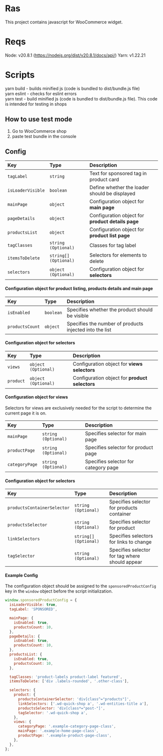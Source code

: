 # Ras

This project contains javascript for WooCommerce widget.

# Reqs

Node: v20.8.1 (https://nodejs.org/dist/v20.8.1/docs/api/)
Yarn: v1.22.21

# Scripts

yarn build - builds minified js (code is bundled to dist/bundle.js file) <br/>
yarn eslint - checks for eslint errors <br/>
yarn test - build minified js (code is bundled to dist/bundle.js file). This code is intended for testing in shops

## How to use test mode

1. Go to WooCommerce shop 
2. paste test bundle in the console

## Config

| Key | Type     | Description                |
| :-------- | :------- | :------------------------- |
| `tagLabel` | `string` | Text for sponsored tag in product card |
| `isLoaderVisible` | `boolean` | Define whether the loader should be displayed |
| `mainPage` | `object` | Configuration object for **main page** |
| `pageDetails` | `object` | Configuration object for **product details page**|
| `productsList` | `object` | Configuration object for **product list page** |
| `tagClasses` | `string (Optional)` | Classes for tag label |
| `itemsToDelete` | `string[] (Optional)` | Selectors for elements to delete |
| `selectors` | `object (Optional)` | Configuration object for **selectors** |

#### Configuration object for product listing, products details and main page

| Key | Type     | Description                |
| :-------- | :------- | :------------------------- |
| `isEnabled` | `boolean` | Specifies whether the product should be visible |
| `productsCount` | `object` | Specifies the number of products injected into the list |

#### Configuration object for selectors

| Key | Type     | Description                |
| :-------- | :------- | :------------------------- |
| `views` | `object (Optional)` | Configuration object for **views selectors** |
| `product` | `object (Optional)` | Configuration object for **product selectors** |

#### Configuration object for views
Selectors for views are exclusively needed for the script to determine the current page it is on.

| Key | Type     | Description                |
| :-------- | :------- | :------------------------- |
| `mainPage` | `string (Optional)` | Specifies selector for main page  |
| `productPage` | `string (Optional)` | Specifies selector for product page  |
| `categoryPage` | `string (Optional)` | Specifies selector for category page  |

#### Configuration object for selectors

| Key | Type     | Description                |
| :-------- | :------- | :------------------------- |
| `productsContainerSelector` | `string (Optional)` | Specifies selector for products container  |
| `productsSelector` | `string (Optional)` | Specifies selector for product  |
| `linkSelectors` | `string[] (Optional)` | Specifies selectors for links to change  |
| `tagSelector` | `string (Optional)` | Specifies selector for tag where should appear  |

#### Example Config

The configuration object should be assigned to the `sponsoredProductConfig` key in the `window` object before the script initialization.

```js
window.sponsoredProductConfig = {
  isLoaderVisible: true,
  tagLabel: 'SPONSORED',

  mainPage: {
    isEnabled: true,
    productsCount: 10,
  },
  pageDetails: {
    isEnabled: true,
    productsCount: 10,
  },
  productsList: {
    isEnabled: true,
    productsCount: 10,
  },

  tagClasses: 'product-labels product-label featured',
  itemsToDelete: ['div .labels-rounded', '.other-class'],

  selectors: {
    product: {
      productsContainerSelector: 'div[class^="products"]',
      linkSelectors: ['.wd-quick-shop a', '.wd-entities-title a'],
      productsSelector: 'div[class*="post-"]',
      tagSelector: '.wd-quick-shop a',
    },
    views: {
      categoryPage: '.example-category-page-class',
      mainPage: '.example-home-page-class',
      productPage: '.example-product-page-class',
    },
  },
};

```
